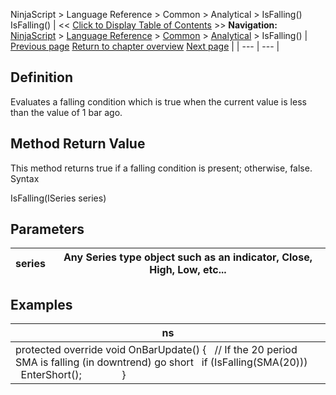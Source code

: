 ﻿
NinjaScript > Language Reference > Common > Analytical > IsFalling()
IsFalling()
| << [Click to Display Table of Contents](falling.md) >> **Navigation:**     [NinjaScript](ninjascript.md) > [Language Reference](language_reference_wip.md) > [Common](common.md) > [Analytical](market_data.md) > IsFalling() | [Previous page](highestbar.md) [Return to chapter overview](market_data.md) [Next page](rising.md) |
| --- | --- |
## Definition
Evaluates a falling condition which is true when the current value is less than the value of 1 bar ago. 
## 
## Method Return Value
This method returns true if a falling condition is present; otherwise, false.
 
Syntax  

IsFalling(ISeries<double> series)
## 
## Parameters
| series | Any Series<double> type object such as an indicator, Close, High, Low, etc... |
| --- | --- |
## 
## 
## Examples
| ns |
| --- |
| protected override void OnBarUpdate() {    // If the 20 period SMA is falling (in downtrend) go short    if (IsFalling(SMA(20)))        EnterShort();                } |

